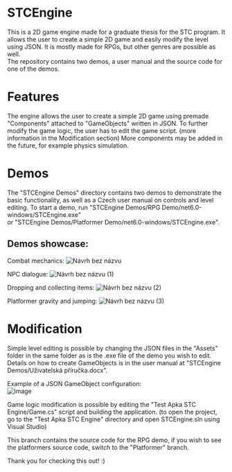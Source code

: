 # STCEngine
This is a 2D game engine made for a graduate thesis for the STC program. It allows the user to create a simple 2D game and easily modify the level using JSON. It is mostly made for RPGs, but other genres are possible as well.  
The repository contains two demos, a user manual and the source code for one of the demos.
# Features
The engine allows the user to create a simple 2D game using premade "Components" attached to "GameObjects" written in JSON. To further modify the game logic, the user has to edit the game script. (more information in the Modification section)
More components may be added in the future, for example physics simulation.
# Demos
The "STCEngine Demos" directory contains two demos to demonstrate the basic functionality, as well as a Czech user manual on controls and level editing.
To start a demo, run "STCEngine Demos/RPG Demo/net6.0-windows/STCEngine.exe"  
or "STCEngine Demos/Platformer Demo/net6.0-windows/STCEngine.exe".
## Demos showcase:
Combat mechanics: 
![Návrh bez názvu](https://github.com/StudentTraineeCenter/STCEngine/assets/146582539/b72f9621-d09f-4d60-92e2-396d92df3754)
  
NPC dialogue:
![Návrh bez názvu (1)](https://github.com/StudentTraineeCenter/STCEngine/assets/146582539/4375507a-888b-443f-ac52-025ca5dbeda3)
  
Dropping and collecting items:
![Návrh bez názvu (2)](https://github.com/StudentTraineeCenter/STCEngine/assets/146582539/081d81aa-942f-4328-bec2-61786a95e3c9)
  
Platformer gravity and jumping:
![Návrh bez názvu (3)](https://github.com/StudentTraineeCenter/STCEngine/assets/146582539/8e00998f-8737-43da-8b5a-52fd0fdc9b15)


# Modification
Simple level editing is possible by changing the JSON files in the "Assets" folder in the same folder as is the .exe file of the demo you wish to edit. Details on how to create GameObjects is in the user manual at "STCEngine Demos/Uživatelská příručka.docx".  
  
Example of a JSON GameObject configuration:  
![image](https://github.com/StudentTraineeCenter/STCEngine/assets/146582539/5188959a-f96a-48e9-aa0c-386f364a3e90)

Game logic modification is possible by editing the "Test Apka STC Engine/Game.cs" script and building the application. (to open the project, go to the "Test Apka STC Engine" directory and open STCEngine.sln using Visual Studio) 

This branch contains the source code for the RPG demo, if you wish to see the platformers source code, switch to the "Platformer" branch.

Thank you for checking this out! :)
